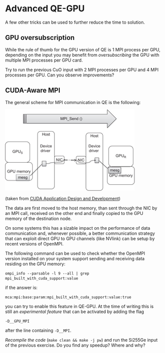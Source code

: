 # Advanced QE-GPU

A few other tricks can be used to further reduce the time to solution.

## GPU oversubscription

While the rule of thumb for the GPU version of QE is 1 MPI process per GPU, 
depending on the input you may benefit from *oversubscribing* 
the GPU with multiple MPI processes per GPU card.

Try to run the previous CuO input with 2 MPI processes per GPU and 
4 MPI processes per GPU. Can you observe improvements?

## CUDA-Aware MPI

The general scheme for MPI communication in QE is the following:

![mpi with gpu](gpu-mpi.jpg)

(taken from [CUDA Application Design and Development](https://doi.org/10.1016/B978-0-12-388426-8.00010-0))

The data are first moved to the host memory, than sent through the NIC by
an MPI call, received on the other end and finally copied to the GPU memory
of the destination node.

On some systems this has a sizable impact on the performance of data communication and, whenever possible, 
a better communication strategy that can exploit direct GPU to GPU channels (like NVlink) 
can be setup by recent versions of OpenMPI.

The following command can be used to check whether the OpenMPI version installed on your system 
support sending and receiving data residing on the GPU memory:

    ompi_info --parsable -l 9 --all | grep mpi_built_with_cuda_support:value

if the answer is:

    mca:mpi:base:param:mpi_built_with_cuda_support:value:true

you can try to enable this feature in QE-GPU. 
At the time of writing this is still an *experimental feature* that can be activated
by adding the flag

    -D__GPU_MPI

after the line containing `-D__MPI`.

*Recompile the code* (`make clean && make -j pw`) and run the Si255Ge input of the previous exercise.
Do you find any speedup? Where and why?
